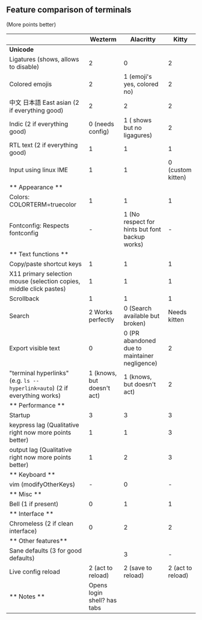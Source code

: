 Feature comparison of terminals
--


(More points better)

|                                   | Wezterm	               | Alacritty              | Kitty |       
|           -											  | -------                         | ---------                 | ----- |
| **Unicode**                                                         |                        |
| Ligatures (shows, allows to disable)                               | 2                      | 0                      | 2
| Colored emojis                                                      | 2 | 1 (emoji's yes, colored no) | 2
| 中文  日本語 East asian (2 if everything good)                      | 2 |2  | 2 
| Indic                       (2 if everything good)                  | 0 (needs config)  |  1 ( shows but no ligagures) | 2 
| RTL text (2 if everything good)                                     | 1                      | 1  | 1  
| Input using linux IME                                               | 1                      | 1                     | 0 (custom kitten)
| ** Appearance **
| Colors: COLORTERM=truecolor                                         | 1                       | 1 | 1
| Fontconfig: Respects fontconfig                                     | -                       | 1 (No respect for hints but font backup works) | -
| ** Text functions **
| Copy/paste shortcut keys                                            | 1                      | 1 | 1
| X11 primary selection mouse (selection copies, middle click pastes) | 1                      | 1 | 1 
| Scrollback                                                          | 1                      | 1 | 1
| Search                                                              | 2 Works perfectly      | 0 (Search available but broken) | Needs kitten
| Export visible text                                                 |                    0   | 0 (PR abandoned due to maintainer negligence) | 2
| "terminal hyperlinks" (e.g. `ls --hyperlink=auto`)  (2 if everything works)                                  | 1 (knows, but doesn't act)  | 1 (knows, but doesn't act) | 2
| ** Performance **
| Startup                                                             | 3                      | 3 | 3 
| keypress lag (Qualitative right now more points better)			  | 1                      | 1 | 3 
| output lag   (Qualitative right now more points better)             | 1                      | 2 | 3
| ** Keyboard **
| vim (modifyOtherKeys)                                               | -                       | 0 | -
| ** Misc **
| Bell (1 if present)                                                 | 0                       | 1 | 1
| ** Interface **
| Chromeless (2 if clean interface)                                   | 0                       | 2 | 2
| ** Other features**
| Sane defaults	(3 for good defaults)							      |						   | 3  | -
| Live config reload  | 2 (act to reload) | 2 (save to reload) | 2 (act to reload) 
| ** Notes **                                                         | Opens login shell? has tabs    |  

